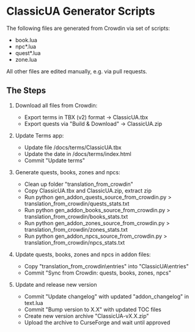 # ClassicUA Generator Scripts

The following files are generated from Crowdin via set of scripts:
- book.lua
- npc*.lua
- quest*.lua
- zone.lua

All other files are edited manually, e.g. via pull requests.

## The Steps

1. Download all files from Crowdin:
    - Export terms in TBX (v2) format -> ClassicUA.tbx
    - Export quests via "Build & Download" -> ClassicUA.zip

2. Update Terms app:
    - Update file /docs/terms/ClassicUA.tbx
    - Update the date in /docs/terms/index.html
    - Commit "Update terms"

3. Generate quests, books, zones and npcs:
    - Clean up folder "translation_from_crowdin"
    - Copy ClassicUA.tbx and ClassicUA.zip, extract zip
    - Run python gen_addon_quests_source_from_crowdin.py > translation_from_crowdin/quests_stats.txt
    - Run python gen_addon_books_source_from_crowdin.py > translation_from_crowdin/books_stats.txt
    - Run python gen_addon_zones_source_from_crowdin.py > translation_from_crowdin/zones_stats.txt
    - Run python gen_addon_npcs_source_from_crowdin.py > translation_from_crowdin/npcs_stats.txt

4. Update quests, books, zones and npcs in addon files:
    - Copy "translation_from_crowdin\entries" into "ClassicUA\entries"
    - Commit "Sync from Crowdin: quests, books, zones, npcs"

5. Update and release new version
    - Commit "Update changelog" with updated "addon_changelog" in text.lua
    - Commit "Bump version to X.X" with updated TOC files
    - Create new version archive "ClassicUA-vX.X.zip"
    - Upload the archive to CurseForge and wait until approved
